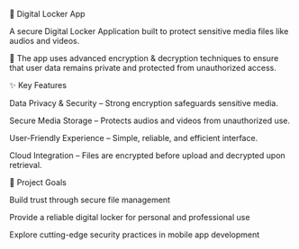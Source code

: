   🚀 Digital Locker App

A secure Digital Locker Application built to protect sensitive media files like audios and videos.

🔐 The app uses advanced encryption & decryption techniques to ensure that user data remains private and protected from unauthorized access.

✨ Key Features

Data Privacy & Security – Strong encryption safeguards sensitive media.

Secure Media Storage – Protects audios and videos from unauthorized use.

User-Friendly Experience – Simple, reliable, and efficient interface.

Cloud Integration – Files are encrypted before upload and decrypted upon retrieval.

🎯 Project Goals

Build trust through secure file management

Provide a reliable digital locker for personal and professional use

Explore cutting-edge security practices in mobile app development
